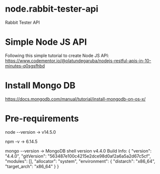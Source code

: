 # node.rabbit-tester-api
Rabbit Tester API

# Simple Node JS API
Following this simple tutorial to create Node JS API:
https://www.codementor.io/@olatundegaruba/nodejs-restful-apis-in-10-minutes-q0sgsfhbd

# Install Mongo DB
https://docs.mongodb.com/manual/tutorial/install-mongodb-on-os-x/

# Pre-requirements
node --version -> v14.5.0

npm -v -> 6.14.5

mongo --version -> MongoDB shell version v4.4.0
Build Info: {
    "version": "4.4.0",
    "gitVersion": "563487e100c4215e2dce98d0af2a6a5a2d67c5cf",
    "modules": [],
    "allocator": "system",
    "environment": {
        "distarch": "x86_64",
        "target_arch": "x86_64"
    }
}

